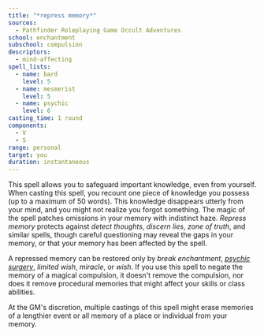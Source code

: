 ```yaml
---
title: "*repress memory*"
sources:
  - Pathfinder Roleplaying Game Occult Adventures
school: enchantment
subschool: compulsion
descriptors:
  - mind-affecting
spell_lists:
  - name: bard
    level: 5
  - name: mesmerist
    level: 5
  - name: psychic
    level: 6
casting_time: 1 round
components:
  - V
  - S
range: personal
target: you
duration: instantaneous
---
```


This spell allows you to safeguard important knowledge, even from yourself. When casting this spell, you recount one piece of knowledge you possess (up to a maximum of 50 words). This knowledge disappears utterly from your mind, and you might not realize you forgot something. The magic of the spell patches omissions in your memory with indistinct haze. *Repress memory* protects against *detect thoughts*, *discern lies*, *zone of truth*, and similar spells, though careful questioning may reveal the gaps in your memory, or that your memory has been affected by the spell.

A repressed memory can be restored only by *break enchantment*, [*psychic surgery*](/spells/psychic-surgery/), *limited wish*, *miracle*, or *wish*. If you use this spell to negate the memory of a magical compulsion, it doesn't remove the compulsion, nor does it remove procedural memories that might affect your skills or class abilities.

At the GM's discretion, multiple castings of this spell might erase memories of a lengthier event or all memory of a place or individual from your memory.
